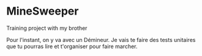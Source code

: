 # MineSweeper
Training project with my brother

Pour l'instant, on y va avec un Démineur.  Je vais te faire des tests unitaires que tu pourras lire et t'organiser pour faire marcher.
